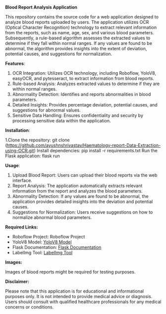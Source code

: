 **Blood Report Analysis Application**

This repository contains the source code for a web application designed to analyze blood reports uploaded by users. The application utilizes OCR (Optical Character Recognition) technology to extract relevant information from the reports, such as name, age, sex, and various blood parameters. Subsequently, a rule-based algorithm assesses the extracted values to determine if they fall within normal ranges. If any values are found to be abnormal, the algorithm provides insights into the extent of deviation, potential causes, and suggestions for normalization.



**Features**:

  1. OCR Integration: Utilizes OCR technology, including Roboflow, YoloV8, easyOCR, and pytesseract, to extract information from blood reports.
  2. Rule-based Analysis: Analyzes extracted values to determine if they are within normal ranges.
  3. Abnormality Detection: Identifies and reports abnormalities in blood parameters.
  4. Detailed Insights: Provides percentage deviation, potential causes, and suggestions for abnormal values.
  5. Sensitive Data Handling: Ensures confidentiality and security by processing sensitive data within the application.



**Installation**:

1.Clone the repository:
  git clone (https://github.com/ayushnshrivastav/Haematology-report-Data-Extraction-using-OCR.git)
Install dependencies:
  pip install -r requirements.txt
Run the Flask application:
  flask run


  
**Usage**:

  1. Upload Blood Report: Users can upload their blood reports via the web interface.
  2. Report Analysis: The application automatically extracts relevant information from the report and analyzes the blood parameters.
  3. Abnormality Detection: If any values are found to be abnormal, the application provides detailed insights into the deviation and potential causes.
  4. Suggestions for Normalization: Users receive suggestions on how to normalize abnormal blood parameters.



**Required Links:**

- Roboflow Project: Roboflow Project
- YoloV8 Model: [YoloV8 Model](https://github.com/ultralytics/ultralytics.git)
- Flask Documentation: [Flask Documentation](https://github.com/topics/flask)
- LabelImg Tool: [LabelImg Tool](https://github.com/topics/labelimg)


  
**Images:**

Images of blood reports might be required for testing purposes.



**Disclaimer:**

Please note that this application is for educational and informational purposes only. It is not intended to provide medical advice or diagnosis. Users should consult with qualified healthcare professionals for any medical concerns or conditions.

